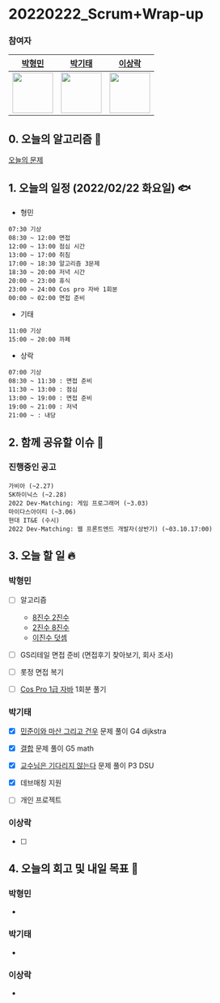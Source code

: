 # 20220222_Scrum+Wrap-up

### 참여자

| [박형민](https://github.com/npnppn)  | [박기태](https://github.com/idiot-kitto)   | [이상락](https://github.com/SangRakee)  |
| :------: | :------: | :------:
|<img src="https://github.com/npnppn.png" width="80"> | <img src="https://github.com/idiot-kitto.png" width="80">|<img src="https://github.com/SangRakee.png" width="80">

## 0. 오늘의 알고리즘 🎈
[오늘의 문제](
https://github.com/tony9402/baekjoon/blob/main/picked.md) 



## 1. 오늘의 일정 (2022/02/22 화요일) 🐟

- 형민
```
07:30 기상
08:30 ~ 12:00 면접
12:00 ~ 13:00 점심 시간
13:00 ~ 17:00 취침
17:00 ~ 18:30 알고리즘 3문제
18:30 ~ 20:00 저녁 시간
20:00 ~ 23:00 휴식
23:00 ~ 24:00 Cos pro 자바 1회분
00:00 ~ 02:00 면접 준비
```

- 기태
```
11:00 기상
15:00 ~ 20:00 까페
```

- 상락
```
07:00 기상
08:30 ~ 11:30 : 면접 준비
11:30 ~ 13:00 : 점심
13:00 ~ 19:00 : 면접 준비
19:00 ~ 21:00 : 저녁
21:00 ~ : 내당
```

## 2. 함께 공유할 이슈 💌



### 진행중인 공고
```
가비아 (~2.27)
SK하이닉스 (~2.28)
2022 Dev-Matching: 게임 프로그래머 (~3.03)
마이다스아이티 (~3.06)
현대 IT&E (수시)
2022 Dev-Matching: 웹 프론트엔드 개발자(상반기) (~03.10.17:00)

```



## 3. 오늘 할 일 🔥



### 박형민
- [ ] 알고리즘
    - [8진수 2진수](https://www.acmicpc.net/problem/1212)
    - [2진수 8진수](https://www.acmicpc.net/problem/1373)
    - [이진수 덧셈](https://www.acmicpc.net/problem/2729)
- [ ] GS리테일 면접 준비 (면접후기 찾아보기, 회사 조사)
- [ ] 롯정 면접 복기
- [ ] [Cos Pro 1급 자바](https://programmers.co.kr/learn/courses/11132) 1회분 풀기



### 박기태
- [x] [민준이와 마산 그리고 건우](https://www.acmicpc.net/problem/18223) 문제 풀이 G4 dijkstra
- [x] [결합](https://www.acmicpc.net/problem/24533) 문제 풀이 G5 math
- [x] [교수님은 기다리지 않는다](https://www.acmicpc.net/problem/3830) 문제 풀이 P3 DSU
- [x] 데브매칭 지원
- [ ] 개인 프로젝트



### 이상락
- [ ] 




## 4. 오늘의 회고 및 내일 목표 🎈


### 박형민
- 



### 박기태

- 

### 이상락
- 
